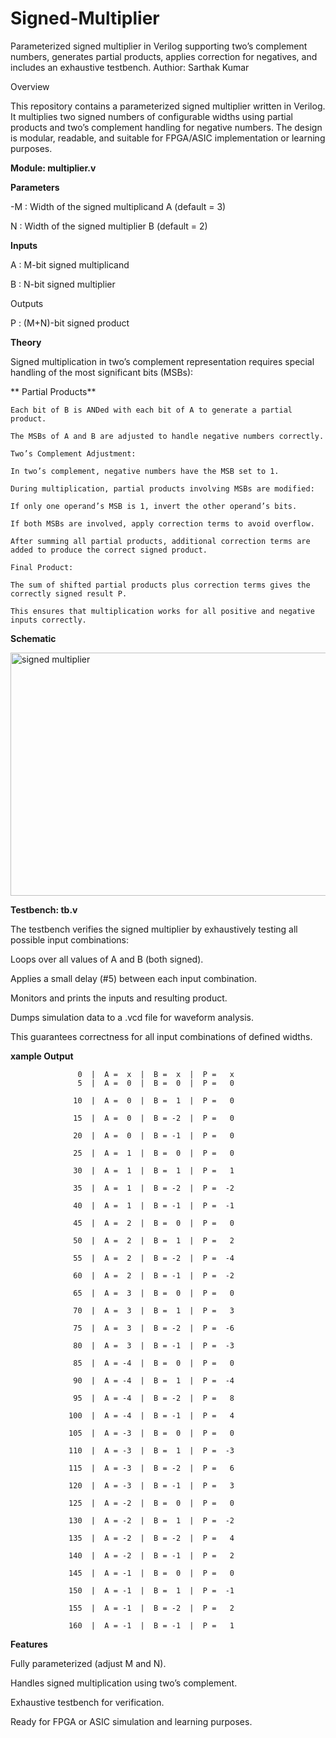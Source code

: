 # Signed-Multiplier
Parameterized signed multiplier in Verilog supporting two’s complement numbers, generates partial products, applies correction for negatives, and includes an exhaustive testbench.
Authior: Sarthak Kumar

Overview

  This repository contains a parameterized signed multiplier written in Verilog.
  It multiplies two signed numbers of configurable widths using partial products and two’s complement handling for negative numbers. The design is modular, readable, and suitable for FPGA/ASIC implementation or    learning purposes.

**Module: multiplier.v**

**Parameters**

  -M : Width of the signed multiplicand A (default = 3)
  
  N : Width of the signed multiplier B (default = 2)

**Inputs**

  A : M-bit signed multiplicand
  
  B : N-bit signed multiplier

Outputs

  P : (M+N)-bit signed product

**Theory**

Signed multiplication in two’s complement representation requires special handling of the most significant bits (MSBs):

 ** Partial Products**

    Each bit of B is ANDed with each bit of A to generate a partial product.
    
    The MSBs of A and B are adjusted to handle negative numbers correctly.
    
    Two’s Complement Adjustment:
    
    In two’s complement, negative numbers have the MSB set to 1.
    
    During multiplication, partial products involving MSBs are modified:
    
    If only one operand’s MSB is 1, invert the other operand’s bits.
    
    If both MSBs are involved, apply correction terms to avoid overflow.
    
    After summing all partial products, additional correction terms are added to produce the correct signed product.
    
    Final Product:
    
    The sum of shifted partial products plus correction terms gives the correctly signed result P.
    
    This ensures that multiplication works for all positive and negative inputs correctly.

**Schematic**

<img width="1891" height="389" alt="signed multiplier" src="https://github.com/user-attachments/assets/6d0b5587-8a9c-458c-813d-e34dac61e29e" />

**Testbench: tb.v**

  The testbench verifies the signed multiplier by exhaustively testing all possible input combinations:
  
  Loops over all values of A and B (both signed).
  
  Applies a small delay (#5) between each input combination.
  
  Monitors and prints the inputs and resulting product.
  
  Dumps simulation data to a .vcd file for waveform analysis.
  
  This guarantees correctness for all input combinations of defined widths.

**xample Output**

                   0  |  A =  x  |  B =  x  |  P =   x
                   5  |  A =  0  |  B =  0  |  P =   0
                   
                  10  |  A =  0  |  B =  1  |  P =   0
                  
                  15  |  A =  0  |  B = -2  |  P =   0
                  
                  20  |  A =  0  |  B = -1  |  P =   0
                  
                  25  |  A =  1  |  B =  0  |  P =   0
                  
                  30  |  A =  1  |  B =  1  |  P =   1
                  
                  35  |  A =  1  |  B = -2  |  P =  -2
                  
                  40  |  A =  1  |  B = -1  |  P =  -1
                  
                  45  |  A =  2  |  B =  0  |  P =   0
                  
                  50  |  A =  2  |  B =  1  |  P =   2
                  
                  55  |  A =  2  |  B = -2  |  P =  -4
                  
                  60  |  A =  2  |  B = -1  |  P =  -2
                  
                  65  |  A =  3  |  B =  0  |  P =   0
                  
                  70  |  A =  3  |  B =  1  |  P =   3
                  
                  75  |  A =  3  |  B = -2  |  P =  -6
                  
                  80  |  A =  3  |  B = -1  |  P =  -3
                  
                  85  |  A = -4  |  B =  0  |  P =   0
                  
                  90  |  A = -4  |  B =  1  |  P =  -4
                  
                  95  |  A = -4  |  B = -2  |  P =   8
                  
                 100  |  A = -4  |  B = -1  |  P =   4
                 
                 105  |  A = -3  |  B =  0  |  P =   0
                 
                 110  |  A = -3  |  B =  1  |  P =  -3
                 
                 115  |  A = -3  |  B = -2  |  P =   6
                 
                 120  |  A = -3  |  B = -1  |  P =   3
                 
                 125  |  A = -2  |  B =  0  |  P =   0
                 
                 130  |  A = -2  |  B =  1  |  P =  -2
                 
                 135  |  A = -2  |  B = -2  |  P =   4
                 
                 140  |  A = -2  |  B = -1  |  P =   2
                 
                 145  |  A = -1  |  B =  0  |  P =   0
                 
                 150  |  A = -1  |  B =  1  |  P =  -1
                 
                 155  |  A = -1  |  B = -2  |  P =   2
                 
                 160  |  A = -1  |  B = -1  |  P =   1

**Features**

  Fully parameterized (adjust M and N).
  
  Handles signed multiplication using two’s complement.
  
  Exhaustive testbench for verification.
  
  Ready for FPGA or ASIC simulation and learning purposes.
                   
